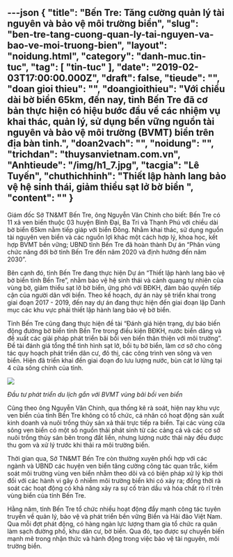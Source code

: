 ---json
{
    "title": "Bến Tre: Tăng cường quản lý tài nguyên và bảo vệ môi trường biển",
    "slug": "ben-tre-tang-cuong-quan-ly-tai-nguyen-va-bao-ve-moi-truong-bien",
    "layout": "noidung.html",
    "category": "danh-muc.tin-tuc",
    "tag": [
        "tin-tuc"
    ],
    "date": "2019-02-03T17:00:00.000Z",
    "draft": false,
    "tieude": "",
    "doan gioi thieu": "",
    "doangioithieu": "Với chiều dài bờ biển 65km, đến nay, tỉnh Bến Tre đã cơ bản thực hiện có hiệu bước đầu về các nhiệm vụ khai thác, quản lý, sử dụng bền vững nguồn tài nguyên và bảo vệ môi trường (BVMT) biển trên địa bàn tỉnh.",
    "doan2vach": "",
    "noidung": "",
    "trichdan": "thuysanvietnam.com.vn",
    "Anhtieude": "/img/h1_7.jpg",
    "tacgia": "Lê Tuyến",
    "chuthichhinh": "Thiết lập hành lang bảo vệ hệ sinh thái, giảm thiểu sạt lở bờ biển ",
    "__content__": ""
}
---
<p>Gi&aacute;m đốc Sở TN&amp;MT&nbsp;Bến Tre, &ocirc;ng Nguyễn Văn Chinh cho biết: Bến Tre c&oacute; 11 x&atilde; ven biển thuộc 03 huyện B&igrave;nh Đại, Ba Tri v&agrave; Thạnh Ph&uacute; với chiều d&agrave;i bờ biển 65km nằm tiếp gi&aacute;p với biển Đ&ocirc;ng. Nhằm khai th&aacute;c, sử dụng nguồn t&agrave;i nguy&ecirc;n ven biển v&agrave; c&aacute;c nguồn lợi kh&aacute;c một c&aacute;ch hợp l&yacute;, khoa học, kết hợp BVMT bền vững; UBND tỉnh Bến Tre đ&atilde; ho&agrave;n th&agrave;nh Dự &aacute;n &ldquo;Ph&acirc;n v&ugrave;ng chức năng đới bờ tỉnh Bến Tre đến năm 2020 v&agrave; định hướng đến năm 2030&rdquo;.</p>

<p>B&ecirc;n cạnh đ&oacute;, tỉnh Bến Tre đang thực hiện Dự &aacute;n &ldquo;Thiết lập h&agrave;nh lang bảo vệ bờ biển tỉnh Bến Tre&rdquo;, nhằm bảo vệ hệ sinh th&aacute;i v&agrave; cảnh quang tự nhi&ecirc;n của v&ugrave;ng bờ, giảm thiểu sạt lở bờ biển, ứng ph&oacute; với BĐKH, đảm bảo quyền tiếp cận của người d&acirc;n với biển. Theo kế hoạch, dự &aacute;n n&agrave;y sẽ triển khai trong giai đoạn 2017 - 2019, đến nay dự &aacute;n đang thực hiện đến giai đoạn lập Danh mục c&aacute;c khu vực phải thiết lập h&agrave;nh lang bảo vệ bờ biển.</p>

<p>Tỉnh Bến Tre cũng đang thực hiện đề t&agrave;i &ldquo;Đ&aacute;nh gi&aacute; hiện trạng, dự b&aacute;o biến động đường bờ biển tỉnh Bến Tre trong điều kiện BĐKH, nước biển d&acirc;ng v&agrave; đề xuất c&aacute;c giải ph&aacute;p ph&aacute;t triển b&atilde;i bồi ven biển th&acirc;n thiện với m&ocirc;i trường&rdquo;. Đề t&agrave;i đ&aacute;nh gi&aacute; tổng thể t&igrave;nh h&igrave;nh sạt lở, bồi tụ bờ biển, l&agrave;m cơ sở cho c&ocirc;ng t&aacute;c quy hoạch ph&aacute;t triển d&acirc;n cư, đ&ocirc; thị, c&aacute;c c&ocirc;ng tr&igrave;nh ven s&ocirc;ng v&agrave; ven biển. Hiện đ&atilde; triển khai đến giai đoạn đo lưu lượng nước, b&ugrave;n c&aacute;t lơ lửng tại 4 cửa s&ocirc;ng ch&iacute;nh của tỉnh.</p>

<p><img src="https://cdn.baotainguyenmoitruong.vn/uploads/news/2019_01/h2_6.jpg" /></p>

<p><em>Đầu tư ph&aacute;t triển du lịch gắn với BVMT v&ugrave;ng b&atilde;i bồi ven biển</em>&nbsp;</p>

<p>Cũng theo &ocirc;ng Nguyễn Văn Chinh, qua thống k&ecirc; r&agrave; so&aacute;t, hiện nay khu vực ven biển của tỉnh Bến Tre kh&ocirc;ng c&oacute; tổ chức, c&aacute; nh&acirc;n c&oacute; hoạt động sản xuất kinh doanh v&agrave; nu&ocirc;i trồng thủy sản xả thải trực tiếp ra biển. Tại c&aacute;c v&ugrave;ng cửa s&ocirc;ng ven biển c&oacute; một số nguồn thải ph&aacute;t sinh từ c&aacute;c cảng c&aacute; v&agrave; c&aacute;c cơ sở nu&ocirc;i trồng thủy sản b&ecirc;n trong đất liền, nhưng lượng nước thải n&agrave;y đều được thu gom v&agrave; xử l&yacute; trước khi thải ra m&ocirc;i trường biển.</p>

<p>Thời gian qua, Sở TN&amp;MT Bến Tre c&ograve;n thường xuy&ecirc;n phối hợp với c&aacute;c ng&agrave;nh v&agrave; UBND c&aacute;c huyện ven biển tăng cường c&ocirc;ng t&aacute;c quan trắc, kiểm so&aacute;t m&ocirc;i trường v&ugrave;ng ven biển nhằm theo d&otilde;i v&agrave; c&oacute; biện ph&aacute;p xử l&yacute; kịp thời đối với c&aacute;c h&agrave;nh vi g&acirc;y &ocirc; nhiễm m&ocirc;i trường biển khi c&oacute; xảy ra; đồng thời r&agrave; so&aacute;t c&aacute;c hoạt động c&oacute; khả năng xảy ra sự cố tr&agrave;n dầu v&agrave; h&oacute;a chất r&ograve; rĩ tr&ecirc;n v&ugrave;ng biển của tỉnh Bến Tre.</p>

<p>Hằng năm, tỉnh Bến Tre tổ chức nhiều hoạt động đẩy mạnh c&ocirc;ng t&aacute;c tuy&ecirc;n truyền về quản l&yacute;, bảo vệ v&agrave; ph&aacute;t triển bền vững Biển v&agrave; Hải đảo Việt Nam. Qua mỗi đợt ph&aacute;t động, c&oacute; h&agrave;ng ng&agrave;n lực lượng tham gia tổ chức ra qu&acirc;n l&agrave;m sạch đường phố, khu d&acirc;n cư, bờ biển. Qua đ&oacute;, tạo được sự chuyển biến mạnh mẽ trong nhận thức v&agrave; h&agrave;nh động&nbsp;trong việc bảo vệ t&agrave;i nguy&ecirc;n, m&ocirc;i trường&nbsp;biển.</p>
